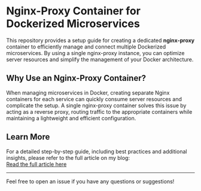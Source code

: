 
# Nginx-Proxy Container for Dockerized Microservices

This repository provides a setup guide for creating a dedicated **nginx-proxy** container to efficiently manage and connect multiple Dockerized microservices. By using a single nginx-proxy instance, you can optimize server resources and simplify the management of your Docker architecture.

## Why Use an Nginx-Proxy Container?

When managing microservices in Docker, creating separate Nginx containers for each service can quickly consume server resources and complicate the setup. A single nginx-proxy container solves this issue by acting as a reverse proxy, routing traffic to the appropriate containers while maintaining a lightweight and efficient configuration.

## Learn More

For a detailed step-by-step guide, including best practices and additional insights, please refer to the full article on my blog:  
[Read the full article here](https://bijanbiria.com/docker/nginx-proxy-microservice/)

---

Feel free to open an issue if you have any questions or suggestions!
